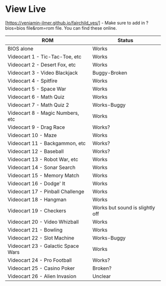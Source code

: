 # View Live

[https://veniamin-ilmer.github.io/fairchild_ves/] - Make sure to add in ?bios=bios file&rom=rom file. You can find these online.

ROM | Status
----|-------
BIOS alone | Works
Videocart 1 - Tic-Tac-Toe, etc | Works
Videocart 2 - Desert Fox, etc | Works
Videocart 3 - Video Blackjack | Buggy-Broken
Videocart 4 - Spitfire | Works
Videocart 5 - Space War | Works
Videocart 6 - Math Quiz | Works
Videocart 7 - Math Quiz 2 | Works-Buggy
Videocart 8 - Magic Numbers, etc | Works
Videocart 9 - Drag Race | Works?
Videocart 10 - Maze | Works
Videocart 11 - Backgammon, etc | Works?
Videocart 12 - Baseball | Works?
Videocart 13 - Robot War, etc | Works
Videocart 14 - Sonar Search | Works
Videocart 15 - Memory Match | Works
Videocart 16 - Dodge' It | Works
Videocart 17 - Pinball Challenge | Works
Videocart 18 - Hangman | Works
Videocart 19 - Checkers | Works but sound is slightly off
Videocart 20 - Video Whizball | Works
Videocart 21 - Bowling | Works
Videocart 22 - Slot Machine | Works-Buggy
Videocart 23 - Galactic Space Wars | Works
Videocart 24 - Pro Football | Works?
Videocart 25 - Casino Poker | Broken?
Videocart 26 - Alien Invasion | Unclear
